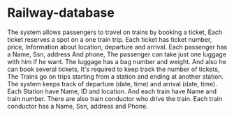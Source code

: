 # Railway-database

The system allows passengers to travel on trains by booking a ticket, Each ticket reserves a
spot on a one train trip. Each ticket has ticket number, price, Information about location,
departure and arrival. Each passenger has a Name, Ssn, address And phone, The passenger
can take just one luggage with him if he want. The luggage has a bag number and weight.
And also he can book several tickets, It's required to keep track the number of tickets, The
Trains go on trips starting from a station and ending at another station. The system keeps
track of departure (date, time) and arrival (date, time). Each Station have Name, ID and
location. And each train have Name and train number. There are also train conductor who
drive the train. Each train conductor has a Name, Ssn, address and Phone.

